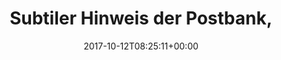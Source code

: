 ---
retweeted: false
source: <a href="http://www.samruston.co.uk" rel="nofollow">Flamingo for Android</a>
entities:
  user_mentions: []
  urls: []
  symbols: []
  media:
  - expanded_url: https://twitter.com/bascht/status/918392090618421248/photo/1
    indices:
    - '89'
    - '112'
    url: https://t.co/yHvUDElRKm
    media_url: http://pbs.twimg.com/media/DL7IvF9WsAEZCYv.jpg
    id_str: '918392085409083393'
    id: '918392085409083393'
    media_url_https: https://pbs.twimg.com/media/DL7IvF9WsAEZCYv.jpg
    sizes:
      small:
        w: '680'
        h: '510'
        resize: fit
      thumb:
        w: '150'
        h: '150'
        resize: crop
      large:
        w: '2048'
        h: '1536'
        resize: fit
      medium:
        w: '1200'
        h: '900'
        resize: fit
    type: photo
    display_url: pic.twitter.com/yHvUDElRKm
  hashtags: []
display_text_range:
- '0'
- '112'
favorite_count: '3'
id_str: '918392090618421248'
truncated: false
retweet_count: '0'
id: '918392090618421248'
possibly_sensitive: false
created_at: Thu Oct 12 08:25:11 +0000 2017
favorited: false
full_text: Subtiler Hinweis der Postbank, für Firmen die bisschen Geld ins trockene
  bringen wollen?
lang: de
extended_entities:
  media:
  - expanded_url: https://twitter.com/bascht/status/918392090618421248/photo/1
    indices:
    - '89'
    - '112'
    url: https://t.co/yHvUDElRKm
    media_url: http://pbs.twimg.com/media/DL7IvF9WsAEZCYv.jpg
    id_str: '918392085409083393'
    id: '918392085409083393'
    media_url_https: https://pbs.twimg.com/media/DL7IvF9WsAEZCYv.jpg
    sizes:
      small:
        w: '680'
        h: '510'
        resize: fit
      thumb:
        w: '150'
        h: '150'
        resize: crop
      large:
        w: '2048'
        h: '1536'
        resize: fit
      medium:
        w: '1200'
        h: '900'
        resize: fit
    type: photo
    display_url: pic.twitter.com/yHvUDElRKm
tags:
- pesos:twitter
date: '2017-10-12T08:25:11+00:00'
src: https://twitter.com/bascht/status/918392090618421248
original_url: https://twitter.com/bascht/status/918392090618421248
type: twitter_tweet
media_url: https://img.bascht.com/twitter/pbs.twimg.com/media/DL7IvF9WsAEZCYv.jpg
text: Subtiler Hinweis der Postbank, für Firmen die bisschen Geld ins trockene bringen
  wollen?
title: 'Subtiler Hinweis der Postbank, '

---
